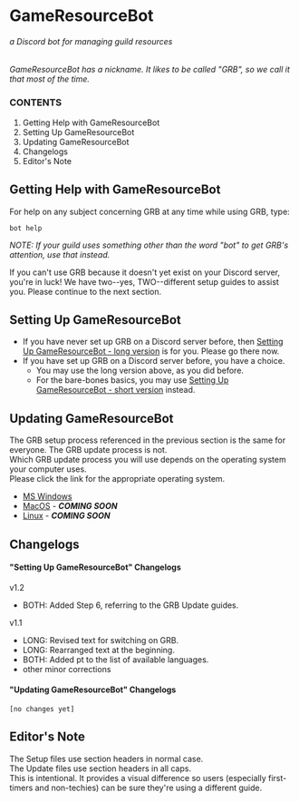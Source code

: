 # GameResourceBot
###### a Discord bot for managing guild resources

*GameResourceBot has a nickname. It likes to be called "GRB", so we call it that most of the time.*

### CONTENTS
1. Getting Help with GameResourceBot
2. Setting Up GameResourceBot
3. Updating GameResourceBot
4. Changelogs
5. Editor's Note

## Getting Help with GameResourceBot
For help on any subject concerning GRB at any time while using GRB, type:  

	bot help

*NOTE: If your guild uses something other than the word "bot" to get GRB's attention, use that instead.*

If you can't use GRB because it doesn't yet exist on your Discord server, you're in luck! We have two--yes, TWO--different setup guides to assist you. Please continue to the next section.

## Setting Up GameResourceBot
- If you have never set up GRB on a Discord server before, then [Setting Up GameResourceBot - long version](./SETUP-long.md) is for you. Please go there now.
- If you have set up GRB on a Discord server before, you have a choice.
	- You may use the long version above, as you did before.
	- For the bare-bones basics, you may use [Setting Up GameResourceBot - short version](./SETUP-short.md) instead.

## Updating GameResourceBot
The GRB setup process referenced in the previous section is the same for everyone. The GRB update process is not.  
Which GRB update process you will use depends on the operating system your computer uses.  
Please click the link for the appropriate operating system.
- [MS Windows](./UPDATE-MSWin.md)
- [MacOS](./UPDATE-MacOS.md) - ***COMING SOON***
- [Linux](./UPDATE-Linux.md) - ***COMING SOON***

## Changelogs
#### "Setting Up GameResourceBot" Changelogs

v1.2
- BOTH: Added Step 6, referring to the GRB Update guides.

v1.1
- LONG: Revised text for switching on GRB.
- LONG: Rearranged text at the beginning.
- BOTH: Added pt to the list of available languages.
- other minor corrections

#### "Updating GameResourceBot" Changelogs
    [no changes yet]

## Editor's Note
The Setup files use section headers in normal case.  
The Update files use section headers in all caps.  
This is intentional. It provides a visual difference so users (especially first-timers and non-techies) can be sure they're using a different guide.

